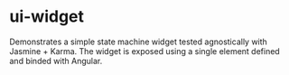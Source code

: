 # ui-widget

Demonstrates a simple state machine widget tested agnostically with Jasmine +
Karma. The widget is exposed using a single element defined and binded with
Angular.
